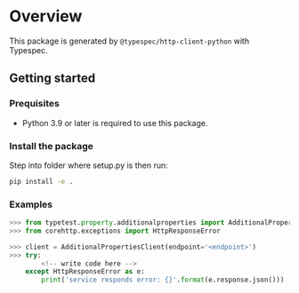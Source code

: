 # Overview

This package is generated by `@typespec/http-client-python` with Typespec.

## Getting started

### Prequisites

- Python 3.9 or later is required to use this package.

### Install the package

Step into folder where setup.py is then run:

```bash
pip install -e .
```

### Examples

```python
>>> from typetest.property.additionalproperties import AdditionalPropertiesClient
>>> from corehttp.exceptions import HttpResponseError

>>> client = AdditionalPropertiesClient(endpoint='<endpoint>')
>>> try:
        <!-- write code here -->
    except HttpResponseError as e:
        print('service responds error: {}'.format(e.response.json()))
```
